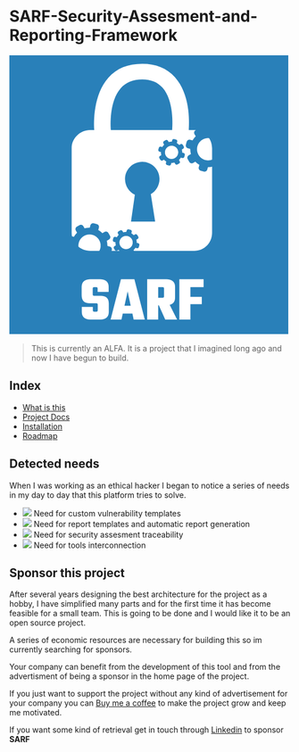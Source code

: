 # SARF-Security-Assesment-and-Reporting-Framework

![Project Logo](docs/assets/common/logo_rtd.png)

> This is currently an ALFA. It is a project that I imagined long ago and now I have begun to build.

## Index

- [What is this](#Detected-needs)
- [Project Docs](https://elchicodepython.github.io/SARF-Security-Assesment-and-Reporting-Framework/)
- [Installation](https://elchicodepython.github.io/SARF-Security-Assesment-and-Reporting-Framework/cli/quickstart.html#installation)
- [Roadmap](https://elchicodepython.github.io/SARF-Security-Assesment-and-Reporting-Framework/common/roadmap_2022.html#roadmap-2022)

## Detected needs

When I was working as an ethical hacker I began to notice a series of needs in
my day to day that this platform tries to solve.

- ![](https://geps.dev/progress/100) Need for custom vulnerability templates
- ![](https://geps.dev/progress/20) Need for report templates and automatic report generation
- ![](https://geps.dev/progress/5) Need for security assesment traceability
- ![](https://geps.dev/progress/70) Need for tools interconnection


## Sponsor this project

After several years designing the best architecture for the project as a
hobby, I have simplified many parts and for the first time it has become
feasible for a small team. This is going to be done and I would like it to be
an open source project.

A series of economic resources are necessary for building this so im currently
searching for sponsors.

Your company can benefit from the development of this tool and from the
advertisment of being a sponsor in the home page of the project.

If you just want to support the project without any kind of advertisement
for your company you can [Buy me a coffee](https://ko-fi.com/elchicodepython)
to make the project grow and keep me motivated.

If you want some kind of retrieval get in touch through
[Linkedin](https://es.linkedin.com/in/sam-sec) to sponsor
**SARF**
